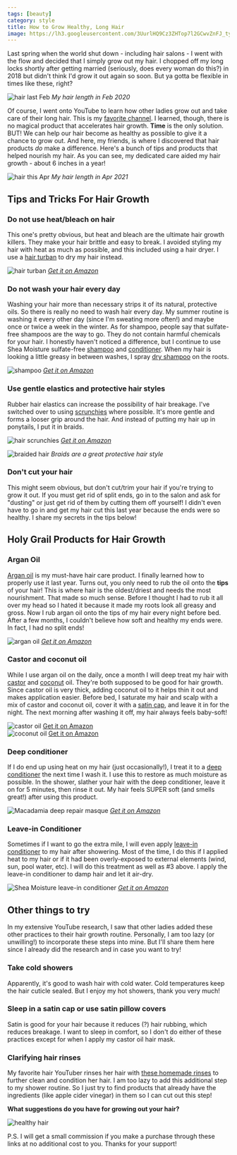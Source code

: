 ```yaml
---
tags: [beauty]
category: style
title: How to Grow Healthy, Long Hair
image: https://lh3.googleusercontent.com/3UurlHQ9Cz3ZHTop7l2GCwvZnFJ_tyv_kayrjtlJ8S6CqtuitkRqGeqsLt2K7yfxGTcc7FVIEGmUQbitSyBhIYM7Boo-Bz5ARCoUZ1Em_RjgWJE5KaU3Mb4UluAZxppJKeKALr7vF0zPl_gOfCrOBYjO5UCixU05J6hJRJSoml8R1HJBbo3x8CRJibpv6-cB7PTl7IbFewAjyCmM54GijutUIWe8egJg_jqqQmaMqCySHP20Q2bJGpYkwngxIW0A85JvGYXUCbMWSsJTdWQ5RUIeVeEOfqkXmRHVCgYmCA3Ti9r5RhXA0UotXaw4JCvkjA8NV2QdQPxlyI4fG3HrEGhaiM15reLl6EniqhPv1eFjMI0KguIC5yV66mS8kVCFN8RcJ9_uOrLdDGjQJbTl72YP4CTrJ3z8p7qJ5BOMK1_aFn2-ECNm3813clWO-01rBH0tuvqyx_G8hJ6ztJmGu7aK3NMWs5htDfEtVCuKEVrwtAYHAiIl0r3fZVEJ2fcSYk5aTC47P1PnxDQ2Cm0kRQz9QdIXKtFz5ZC0YkgHvrua1_Uc_01iUUWL4jQT6J1C0huoBUQh0rPAyYccNJlmobzRQl3wkSRCnzAUNPAI9BoI5O5Ex0hgbapqdy7D6udmbeMHrmQVCM7tZJlEk2CXOxUAkzup2hy0FcnD9lQQROO75ha4hiMdLIWf23W2jsmbJvWPNd11qIEHuNCyMwjcMUgqvmXGtmWOJKawUl5Oq8CDHr5FyYmHqDy0Fyp5akWin20GRvFXTTDR0NeGbBc=w667-h1000-no?authuser=0
---
```


Last spring when the world shut down - including hair salons - I went with the flow and decided that I simply grow out my hair. I chopped off my long locks shortly after getting married (seriously, does every woman do this?) in 2018 but didn't think I'd grow it out again so soon. But ya gotta be flexible in times like these, right?

![hair last Feb](https://lh3.googleusercontent.com/wUr88KAw6QDvElUlxz26-wFFSeVKTX5Iwkadw7MlMsRh_T1wyVKD_fb--U_2QpTQ_9WeK9z-dd1oxSPtM3zecZn0Vmc-XCVaZPMcS3khhunPegwVgNqfAO7jdEijiOSCeDN5lVxYJqNO0nlOfPFs6pKJWVl1Wx0WEHP2RUxiLN39r1XTrdDns-7NHqmU3sQFUKKrf9aMAf2PYl-gB7VphwoLWcwBXXI1GFhcK3CEf5GYurXRvIASMvEjVVjWxvwJkQnqyY4fa-wuoW8u-OOUxR-eXOqW3ifB99kqFC3M6p2EiKtBx1CeB1siAYx_502yM3c4Ij_N9rCxIpFYu2yBO5TGhutpFwIeIHxXLFmqH8a9rAo2It4xovAeT-XSHDKn_ZePoRe65ThtuGw7m3nrYnvN93AjDB1tQfepea8_oOuhX1_kQ6J3ZKt4neH9X-r7Ra1n5nbYapACYrscyD_f5GVoLcnKck7I0k62mAzjlrcyi5S7grEPu8Ujagrc-Bq0aEZDswkH5RNo7TnQetJqE3-NulyKrSmaRMPuk1IJgeibAOrZ8FoRVKw3dUPenb8nTClD5vXl4AJLsY99gPDsMaE9zWyOp4TbgJn76qiF8SpDLYRBkI6-mzDZvUVvE41xry8Dbc1CDdM6Bj3dfM_sOfJifN1aYIGIsjxn2p0nQQFvjkUwCpQK4V7ly3tA32gXlKuD0Rq7iqmcMYWDkwh8zFqp_A=s895-no?authuser=0)
*My hair length in Feb 2020*

Of course, I went onto YouTube to learn how other ladies grow out and take care of their long hair. This is my [favorite channel](https://www.youtube.com/user/holistichabits). I learned, though, there is no magical product that  accelerates hair growth. **Time** is the only solution. BUT! We can help our hair become as healthy as possible to give it a chance to grow out. And here, my friends, is where I discovered that hair products *do* make a difference. Here's a bunch of tips and products that helped nourish my hair. As you can see, my dedicated care aided my hair growth - about 6 inches in a year!

![hair this Apr](https://lh3.googleusercontent.com/i_W1S7kewCCM6maPyCI3y75b2h9BDtmpOf87KMzOC8QFdQ74WZt0IKAmgPugIfNZeRvjZjg9JRtmPn8zeOh5locMQGCwdCXBiAVsJdZdb3I2KqyxjLmQpg6KnKMMUBLUB4JaKqpgKt0-TFJpKFLzOEPiA-0_BT8TJV5uyOIF6YJX8Ju28bTxlevnf7DgYYVsbaTiqTQP6CAPl9aKQaGWyhqxegUftF_EX_XNV6Cb6IJXciVISOE9nVk0jkbUToBZdz18b3bljOWId5B6jXpWYXnul53uVz7CfnAatm9H74zAf1QJi-aOED9CtVDZAXICHxIIP1voGYZQ2nf_c6C7TJCZxd8w_Uv-uMaR1BlW4p_5VVPOXwFTROdbom_su31_1RdqN5GdtpThgH_Tau714OfpeNRGxCnBxavAUldE3qum9ffPP_j6dpufRStEJGgg7nMRf6MSIUNUNuuUrW4EpwfFPi4RRY7WDKz4mSsBlFr_Xk6ynZmx4rJCFPQKH1eqk-Rl18DhQrbNp83avPL_ZxRU0mRBKKW-mkdVCtSm2Wz5cAFXM05IyYAvXut_OY-zqm2y1Vn89Og2Dlni3foZrDXoAo8PCIUvmKNfMbAIAB2wz4W_gYwjJmREtXqRPyLeMVFjWgGN5nnmibJ8u1XL7yhCt5v4ApSKH-W5sqd95DiK2qLNuRRGzVlUefLgG_tG64ImwBS-5jO_-wuCBOkq86ijdA=w672-h895-no?authuser=0)
*My hair length in Apr 2021*

## Tips and Tricks For Hair Growth

### Do not use heat/bleach on hair
This one's pretty obvious, but heat and bleach are the ultimate hair growth killers. They make your hair brittle and easy to break. I avoided styling my hair with heat as much as possible, and this included using a hair dryer. I use a [hair turban](https://amzn.to/3ak1yQD) to dry my hair instead.

![hair turban](https://images-na.ssl-images-amazon.com/images/I/61eXvfHHJtL._SL1001_.jpg)
*[Get it on Amazon](https://amzn.to/3ak1yQD)*

### Do not wash your hair every day
Washing your hair more than necessary strips it of its natural, protective oils. So there is really no need to wash hair every day. My summer routine is washing it every other day (since I'm sweating more often!) and maybe once or twice a week in the winter. As for shampoo, people say that sulfate-free shampoos are the way to go. They do not contain harmful chemicals for your hair. I honestly haven't noticed a difference, but I continue to use Shea Moisture sulfate-free [shampoo](https://amzn.to/3mKVKVe) and [conditioner](https://amzn.to/3mDYHH0). When my hair is looking a little greasy in between washes, I spray [dry shampoo](https://amzn.to/3s7qy3p) on the roots.

![shampoo](https://images-na.ssl-images-amazon.com/images/I/81WMgUVAZPL._SL1500_.jpg)
*[Get it on Amazon](https://amzn.to/3mKVKVe)*

### Use gentle elastics and protective hair styles
Rubber hair elastics can increase the possibility of hair breakage. I've switched over to using [scrunchies](https://amzn.to/3uJLRdg) where possible. It's more gentle and forms a looser grip around the hair. And instead of putting my hair up in ponytails, I put it in braids.

![hair scrunchies](https://images-na.ssl-images-amazon.com/images/I/61NDPkj-iAL._SL1000_.jpg)
*[Get it on Amazon](https://amzn.to/3uJLRdg)*

![braided hair](https://lh3.googleusercontent.com/TIGsfTlzgooikHFehsWCBR_iD_X-5nN6RNgkn67m-eL64X4wXB0wfanUL2qw8_UaVHJOFl-HS_nieFngbYoaRotWhR6GduD_RflMfmbVBtynwcIXEOwbnNXwGFiJDez5xnthMTydP5i3fDUeaDrYSxE86TgXDHDgmNNity919TbxOpGQp80tSi--JX98wGd3jw7D89GBhwwC9ZLRXLf-KQJg9WEUOA0XRocMu-4P6nFZGFRnJO1N13QYDtCmcbfIcr5xozBcQUC84KJF0fpA1qu_K4C2dxxZGmM5mV6vVI53d5772hzt028G-vzt2kPbPSdo5WhRtXMfVXtc2gvAiNSKNAEpawacgH-_vWy5g5uUsaSHWEc2w1AQw0WcEkz8z6lnpyca8JHJe68logVwkNki-bvBY0lxtikckz8ioFKIXrkYEEzzjWiHTNPbIjlOkww21QT3KNSY889IsUAP3Rjmc9Q-XYkDIGTU3d22G-zHczcEbypYP3pYBAwRK4DglWw0wy12xmtSby-gikZvQe5l4qLehPxPKwpZlJ1HJzFVzWi39Vl16RJUyrkNMttlWJan-87wYBsV4JVdBi5Jp6QDMV72TD02O5kd2tqDvSaLM6rqKUZ7i3dCKOuBvMoUDa-vcjkTOKEEvpPH8ApvjLweVnK8KgXOsBcNk9Maa1zWKYgaM9sLd1b86h-oZjwXT-WZWSuslX5NeQlwwCEPWJ8dQA=w1194-h896-no?authuser=0)
*Braids are a great protective hair style*

### Don't cut your hair
This might seem obvious, but don't cut/trim your hair if you're trying to grow it out. If you must get rid of split ends, go in to the salon and ask for "dusting" or just get rid of them by cutting them off yourself! I didn't even have to go in and get my hair cut this last year because the ends were so healthy. I share my secrets in the tips below! 

## Holy Grail Products for Hair Growth

### Argan Oil
[Argan oil](https://amzn.to/3d5ELcX) is my must-have hair care product. I finally learned how to properly use it last year. Turns out, you only need to rub the oil onto the **tips** of your hair! This is where hair is the oldest/driest and needs the most nourishment. That made so much sense. Before I thought I had to rub it all over my head so I hated it because it made my roots look all greasy and gross. Now I rub argan oil onto the tips of my hair every night before bed. After a few months, I couldn't believe how soft and healthy my ends were. In fact, I had no split ends!

![argan oil](https://images-na.ssl-images-amazon.com/images/I/61%2BGVPQwMfL._SL1050_.jpg)
*[Get it on Amazon](https://amzn.to/3d5ELcX)*

### Castor and coconut oil
While I use argan oil on the daily, once a month I will deep treat my hair with [castor](https://amzn.to/3wOh5Sg) and [coconut](https://amzn.to/3dSwmc7) oil. They're both supposed to be good for hair growth. Since castor oil is very thick, adding coconut oil to it helps thin it out and makes application easier. Before bed, I saturate my hair and scalp with a mix of castor and coconut oil, cover it with a [satin cap](https://amzn.to/3a2yP2k), and leave it in for the night. The next morning after washing it off, my hair always feels baby-soft!

<div class="row row-cols-1 row-cols-md-2 gy-4">
    <div class="col">
        <img src="https://images-na.ssl-images-amazon.com/images/I/619r4HOkWSL._SL1500_.jpg" alt="castor oil">
        <span><a href="https://amzn.to/3wOh5Sg" target="_blank">Get it on Amazon</a></span>
    </div>
    <div class="col">
        <img src="https://images-na.ssl-images-amazon.com/images/I/61Uv-piJwEL._AC_SL1500_.jpg" alt="coconut oil">
        <span><a href="https://amzn.to/3dSwmc7" target="_blank">Get it on Amazon</a></span>
    </div>
</div>

### Deep conditioner
If I do end up using heat on my hair (just occasionally!), I treat it to a [deep conditioner](https://amzn.to/3geD8vF) the next time I wash it. I use this to restore as much moisture as possible. In the shower, slather your hair with the deep conditioner, leave it on for 5 minutes, then rinse it out. My hair feels SUPER soft (and smells great!) after using this product.

![Macadamia deep repair masque](https://images-na.ssl-images-amazon.com/images/I/81rcSO0toGL._SL1500_.jpg)
*[Get it on Amazon](https://amzn.to/3geD8vF)*

### Leave-in Conditioner
Sometimes if I want to go the extra mile, I will even apply [leave-in conditioner](https://amzn.to/3s3vbLS) to my hair after showering. Most of the time, I do this if I applied heat to my hair or if it had been overly-exposed to external elements (wind, sun, pool water, etc). I will do this treatment as well as #3 above. I apply the leave-in conditioner to damp hair and let it air-dry.

![Shea Moisture leave-in conditioner](https://images-na.ssl-images-amazon.com/images/I/817ZZsvNHJL._SL1500_.jpg)
*[Get it on Amazon](https://amzn.to/3s3vbLS)*

## Other things to try
In my extensive YouTube research, I saw that other ladies added these other practices to their hair growth routine. Personally, I am too lazy (or unwilling!) to incorporate these steps into mine. But I'll share them here since I already did the research and in case you want to try!

### Take cold showers
Apparently, it's good to wash hair with cold water. Cold temperatures keep the hair cuticle sealed. But I enjoy my hot showers, thank you very much!

### Sleep in a satin cap or use satin pillow covers
Satin is good for your hair because it reduces (?) hair rubbing, which reduces breakage. I want to sleep in comfort, so I don't do either of these practices except for when I apply my castor oil hair mask.

### Clarifying hair rinses
My favorite hair YouTuber rinses her hair with [these homemade rinses](https://youtu.be/ZmnZIpNMwoU) to further clean and condition her hair. I am too lazy to add this additional step to my shower routine. So I just try to find products that already have the ingredients (like apple cider vinegar) in them so I can cut out this step!

**What suggestions do you have for growing out your hair?**

![healthy hair](https://lh3.googleusercontent.com/3UurlHQ9Cz3ZHTop7l2GCwvZnFJ_tyv_kayrjtlJ8S6CqtuitkRqGeqsLt2K7yfxGTcc7FVIEGmUQbitSyBhIYM7Boo-Bz5ARCoUZ1Em_RjgWJE5KaU3Mb4UluAZxppJKeKALr7vF0zPl_gOfCrOBYjO5UCixU05J6hJRJSoml8R1HJBbo3x8CRJibpv6-cB7PTl7IbFewAjyCmM54GijutUIWe8egJg_jqqQmaMqCySHP20Q2bJGpYkwngxIW0A85JvGYXUCbMWSsJTdWQ5RUIeVeEOfqkXmRHVCgYmCA3Ti9r5RhXA0UotXaw4JCvkjA8NV2QdQPxlyI4fG3HrEGhaiM15reLl6EniqhPv1eFjMI0KguIC5yV66mS8kVCFN8RcJ9_uOrLdDGjQJbTl72YP4CTrJ3z8p7qJ5BOMK1_aFn2-ECNm3813clWO-01rBH0tuvqyx_G8hJ6ztJmGu7aK3NMWs5htDfEtVCuKEVrwtAYHAiIl0r3fZVEJ2fcSYk5aTC47P1PnxDQ2Cm0kRQz9QdIXKtFz5ZC0YkgHvrua1_Uc_01iUUWL4jQT6J1C0huoBUQh0rPAyYccNJlmobzRQl3wkSRCnzAUNPAI9BoI5O5Ex0hgbapqdy7D6udmbeMHrmQVCM7tZJlEk2CXOxUAkzup2hy0FcnD9lQQROO75ha4hiMdLIWf23W2jsmbJvWPNd11qIEHuNCyMwjcMUgqvmXGtmWOJKawUl5Oq8CDHr5FyYmHqDy0Fyp5akWin20GRvFXTTDR0NeGbBc=w667-h1000-no?authuser=0)

P.S. I will get a small commission if you make a purchase through these links at no additional cost to you. Thanks for your support!